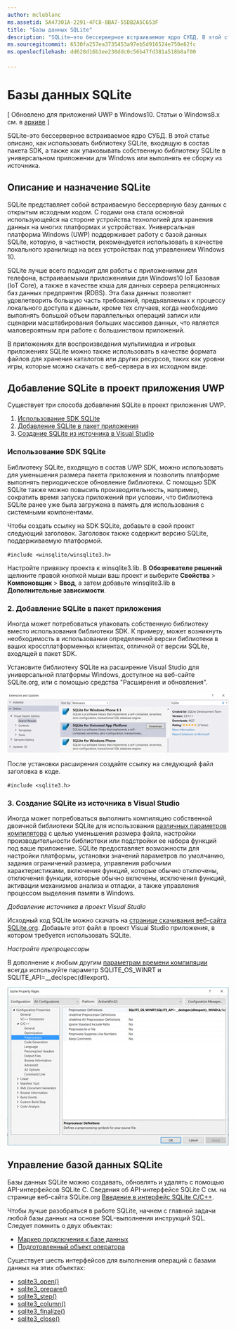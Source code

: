```yaml
---
author: mcleblanc
ms.assetid: 5A47301A-2291-4FC8-8BA7-55DB2A5C653F
title: "Базы данных SQLite"
description: "SQLite–это бессерверное встраиваемое ядро СУБД. В этой статье описано, как использовать библиотеку SQLite, входящую в состав пакета SDK, а также как упаковывать собственную библиотеку SQLite в универсальном приложении для Windows или выполнять ее сборку из источника."
ms.sourcegitcommit: 6530fa257ea3735453a97eb5d916524e750e62fc
ms.openlocfilehash: dd628d16b3ee230ddc0c56b47fd381a518b8af00

---
```

# Базы данных SQLite

\[ Обновлено для приложений UWP в Windows10. Статьи о Windows8.x см. в [архиве](http://go.microsoft.com/fwlink/p/?linkid=619132) \]


SQLite–это бессерверное встраиваемое ядро СУБД. В этой статье описано, как использовать библиотеку SQLite, входящую в состав пакета SDK, а также как упаковывать собственную библиотеку SQLite в универсальном приложении для Windows или выполнять ее сборку из источника.

## Описание и назначение SQLite

SQLite представляет собой встраиваемую бессерверную базу данных с открытым исходным кодом. С годами она стала основной использующейся на стороне устройства технологией для хранения данных на многих платформах и устройствах. Универсальная платформа Windows (UWP) поддерживает работу с базой данных SQLite, которую, в частности, рекомендуется использовать в качестве локального хранилища на всех устройствах под управлением Windows 10.

SQLite лучше всего подходит для работы с приложениями для телефона, встраиваемыми приложениями для Windows10 IoT Базовая (IoT Core), а также в качестве кэша для данных сервера реляционных баз данных предприятия (RDBS). Эта база данных позволяет удовлетворить большую часть требований, предъявляемых к процессу локального доступа к данным, кроме тех случаев, когда необходимо выполнять большой объем параллельных операций записи или сценарии масштабирования больших массивов данных, что является маловероятным при работе с большинством приложений.

В приложениях для воспроизведения мультимедиа и игровых приложениях SQLite можно также использовать в качестве формата файлов для хранения каталогов или других ресурсов, таких как уровни игры, которые можно скачать с веб-сервера в их исходном виде.

## Добавление SQLite в проект приложения UWP

Существует три способа добавления SQLite в проект приложения UWP.

1.  [Использование SDK SQLite](#using-the-sdk-sqlite)
2.  [Добавление SQLite в пакет приложения](#including-sqlite-in-the-app-package)
3.  [Создание SQLite из источника в Visual Studio](#building-sqlite-from-source-in-visual-studio)

### Использование SDK SQLite

Библиотеку SQLite, входящую в состав UWP SDK, можно использовать для уменьшения размера пакета приложения и позволить платформе выполнять периодическое обновление библиотеки. С помощью SDK SQLite также можно повысить производительность, например, сократить время запуска приложений при условии, что библиотека SQLite ранее уже была загружена в память для использования с системными компонентами.

Чтобы создать ссылку на SDK SQLite, добавьте в свой проект следующий заголовок. Заголовок также содержит версию SQLite, поддерживаемую платформой.

`#include <winsqlite/winsqlite3.h>`

Настройте привязку проекта к winsqlite3.lib. В **Обозревателе решений** щелкните правой кнопкой мыши ваш проект и выберите **Свойства** &gt; **Компоновщик** &gt; **Ввод**, а затем добавьте winsqlite3.lib в **Дополнительные зависимости**.

### 2. Добавление SQLite в пакет приложения

Иногда может потребоваться упаковать собственную библиотеку вместо использования библиотеки SDK. К примеру, может возникнуть необходимость в использовании определенной версии библиотеки в ваших кроссплатформенных клиентах, отличной от версии SQLite, входящей в пакет SDK.

Установите библиотеку SQLite на расширение Visual Studio для универсальной платформы Windows, доступное на веб-сайте SQLite.org, или с помощью средства "Расширения и обновления".

![Экран «Расширения и обновления»](./images/extensions-and-updates.png)

После установки расширения создайте ссылку на следующий файл заголовка в коде.

`#include <sqlite3.h>`

### 3. Создание SQLite из источника в Visual Studio

Иногда может потребоваться выполнить компиляцию собственной двоичной библиотеки SQLite для использования [различных параметров компилятора](http://www.sqlite.org/compile.html) с целью уменьшения размера файла, настройки производительности библиотеки или подстройки ее набора функций под ваше приложение. SQLite предоставляет возможности для настройки платформы, установки значений параметров по умолчанию, задания ограничений размера, управления рабочими характеристиками, включения функций, которые обычно отключены, отключения функции, которые обычно включены, исключения функций, активации механизмов анализа и отладки, а также управления процессом выделения памяти в Windows.

*Добавление источника в проект Visual Studio*

Исходный код SQLite можно скачать на [странице скачивания веб-сайта SQLite.org](https://www.sqlite.org/download.html). Добавьте этот файл в проект Visual Studio приложения, в котором требуется использовать SQLite.

*Настройте препроцессоры*

В дополнение к любым другим [параметрам времени компиляции](http://www.sqlite.org/compile.html) всегда используйте параметр SQLITE\_OS\_WINRT и SQLITE\_API=\_\_declspec(dllexport).

![Экран страниц свойств SQLite](./images/property-pages.png)

## Управление базой данных SQLite

Базы данных SQLite можно создавать, обновлять и удалять с помощью API-интерфейсов SQLite C. Сведения об API-интерфейсе SQLite C см. на странице веб-сайта SQLite.org [Введение в интерфейс SQLite C/C++](http://www.sqlite.org/cintro.html).

Чтобы лучше разобраться в работе SQLite, начнем с главной задачи любой базы данных на основе SQL–выполнения инструкций SQL. Следует помнить о двух объектах:

-   [Маркер подключения к базе данных](https://www.sqlite.org/c3ref/sqlite3.html)
-   [Подготовленный объект оператора](https://www.sqlite.org/c3ref/stmt.html)

Существует шесть интерфейсов для выполнения операций с базами данных на этих объектах:

-   [sqlite3\_open()](https://web.archive.org/web/20141228070025/http:/www.sqlite.org/c3ref/open.html)
-   [sqlite3\_prepare()](https://web.archive.org/web/20141228070025/http:/www.sqlite.org/c3ref/prepare.html)
-   [sqlite3\_step()](https://web.archive.org/web/20141228070025/http:/www.sqlite.org/c3ref/step.html)
-   [sqlite3\_column()](https://web.archive.org/web/20141228070025/http:/www.sqlite.org/c3ref/column_blob.html)
-   [sqlite3\_finalize()](https://web.archive.org/web/20141228070025/http:/www.sqlite.org/c3ref/finalize.html)
-   [sqlite3\_close()](https://web.archive.org/web/20141228070025/http:/www.sqlite.org/c3ref/close.html)

 

 







<!--HONumber=Jun16_HO4-->


